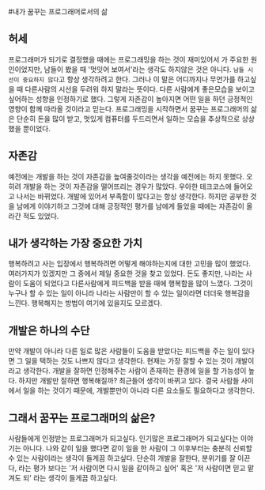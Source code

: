 #내가 꿈꾸는 프로그래머로서의 삶

## 허세
프로그래머가 되기로 결정했을 때에는 프로그래밍을 하는 것이 재미있어서 가 주요한 원인이었지만, 남들이 봤을 때 '멋잇어 보여서'라는 생각도 하지않은 것은 아니다. 
`남들 시선이 중요하지 않다`고 항상 생각하려고 한다. 그러나 이 말은 어디까지나 무언가를 하고싶을 때 다른사람의 시선을 두려워 하지 말라는 뜻이다. 
다른 사람에게 좋은모습을 보이고 싶어하는 성향을 인정하기로 했다. 그렇게 자존감이 높아지면 어떤 일을 하던 긍정적인 영향이 함께 따라올 것이라고 믿는다.
프로그래밍을 시작하면서 꿈꾸는 프로그래머의 삶은 단순히 돈을 많이 받고, 멋있게 컴퓨터를 두드리면서 일하는 모습을 추상적으로 상상했을 뿐이었다.

## 자존감 
예전에는 개발을 하는 것이 자존감을 높여줄것이라는 생각을 예전에는 하지 못했다. 오히려 개발을 하는 것이 자존감을 떨어뜨리는 경우가 많았다. 
우아한 테크코스에 들어오고 나서는 바뀌었다. 개발에 있어서 부족함이 많다고는 항상 생각한다. 하지만 공부한 것을 남에게 이야기하고 그것에 대해 긍정적인 평가를 
남에게 들었을 때에는 자존감이 올라간 적도 있었다.

## 내가 생각하는 가장 중요한 가치
행복하려고 사는 입장에서 행복하려면 어떻게 해야하는지에 대한 고민을 많이 했었다. 여러가지가 있겠지만 그 중에서 제일 중요한 것을 찾고 있었다.
돈도 좋지만, 나라는 사람이 도움이 되었다고 다른사람에게 피드백을 받을 때에 행복함을 많이 느꼈다. 그것이 누구나 할 수 있는 일이 아니라 나라는 사람만이 할 수 있는 일이라면
더더욱 행복감을 느낀다. 행복해지는 방법이 여기에 있을지도 모르겠다.

## 개발은 하나의 수단
만약 개발이 아니라 다른 일로 많은 사람들이 도움을 받았다는 피드백을 주는 일이 있다면 그 일을 택하는 것도 나쁘지 않다고 생각한다. 
현재는 가장 잘할 수 있는 것이 개발이라고 생각한다. 개발을 잘하면 인정해주는 사람이 존재하는 환경에 일을 할 가능성이 높다.
하지만 개발만 잘하면 행복해질까? 최근들어 생각이 바뀌고 있다. 결국 사람들 사이에서 일을 하는 것이기 때문에, 개발뿐만이 아니라 다른 요소들도 필요하다고 생각한다. 

## 그래서 꿈꾸는 프로그래머의 삶은?
사람들에게 인정받는 프로그래머가 되고싶다. 인기많은 프로그래머가 되고싶다는 이야기는 아니다. 
나와 같이 일을 했다면 같이 일을 한 사람이 그 이후부터는 충분히 신뢰할 수 있는 사람이라는 생각이 들게끔 하고싶다. 
단순히 개발을 잘한다, 분위기를 잘 이끈다, 라는 평가 보다는 '저 사람이면 다시 일을 같이하고 싶어' 혹은 '저 사람이면 믿고 맡겨도 되' 라는 생각이 들게끔 하고싶다. 

